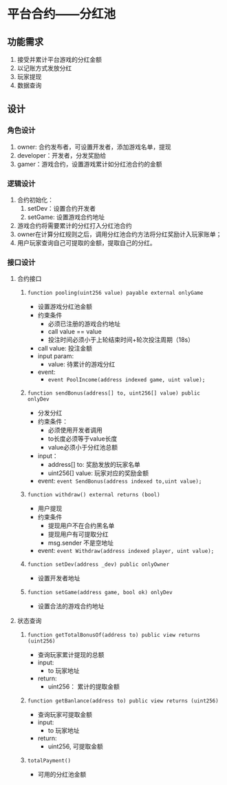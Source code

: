 # 平台合约——分红池

## 功能需求

1. 接受并累计平台游戏的分红金额
2. 以记账方式发放分红
3. 玩家提现
4. 数据查询

## 设计

### 角色设计

1. owner: 合约发布者，可设置开发者，添加游戏名单，提现
2. developer：开发者，分发奖励给
3. gamer：游戏合约，设置游戏累计如分红池合约的金额

### 逻辑设计

1. 合约初始化：
    1. setDev：设置合约开发者
    2. setGame: 设置游戏合约地址
2. 游戏合约将需要累计的分红打入分红池合约
3. owner在计算分红规则之后，调用分红池合约方法将分红奖励计入玩家账单；
4. 用户玩家查询自己可提取的金额，提取自己的分红。

### 接口设计

1. 合约接口

    1. `function pooling(uint256 value) payable external onlyGame` 
        - 设置游戏分红池金额
        - 约束条件
            - 必须已注册的游戏合约地址
            - call value == value
            - 投注时间必须小于上轮结束时间+轮次投注周期（18s）
        - call value: 投注金额
        - input param: 
            - value: 待累计的游戏分红
        - event: 
            - `event PoolIncome(address indexed game, uint value);`

    2. `function sendBonus(address[] to, uint256[] value) public onlyDev`
        - 分发分红
        - 约束条件：
            - 必须使用开发者调用
            - to长度必须等于value长度
            - value必须小于分红池总额
        - input：
            - address[] to:  奖励发放的玩家名单
            - uint256[] value: 玩家对应的奖励金额
        - event: `event SendBonus(address indexed to,uint value);` 

    3. `function withdraw() external returns (bool)`
        - 用户提现
        - 约束条件
            - 提现用户不在合约黑名单
            - 提现用户有可提取分红
            - msg.sender 不是空地址
        - event: `event Withdraw(address indexed player, uint value);`


    4. `function setDev(address _dev) public onlyOwner`
        - 设置开发者地址

    5. `function setGame(address game, bool ok) onlyDev`
        - 设置合法的游戏合约地址


2. 状态查询

    1. `function getTotalBonusOf(address to) public view returns (uint256)`
        - 查询玩家累计提现的总额
        - input:
            - to 玩家地址
        - return: 
            - uint256： 累计的提取金额

    2. `function getBanlance(address to) public view returns (uint256)`
        - 查询玩家可提取金额
        - input:
            - to 玩家地址
        - return: 
            - uint256, 可提取金额
    3. `totalPayment()`
        - 可用的分红池金额
